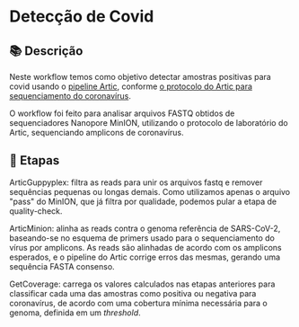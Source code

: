 # Detecção de Covid


## 📚 Descrição

Neste workflow temos como objetivo detectar amostras positivas para covid usando o [pipeline Artic](https://github.com/artic-network/fieldbioinformatics/), conforme [o protocolo do Artic para sequenciamento do coronavírus](https://artic.network/ncov-2019/ncov2019-bioinformatics-sop.html).

O workflow foi feito para analisar arquivos FASTQ obtidos de sequenciadores Nanopore MinION, utilizando o protocolo de laboratório do Artic, sequenciando amplicons de coronavírus.


## 🧰 Etapas

ArticGuppyplex: filtra as reads para unir os arquivos fastq e remover sequências pequenas ou longas demais. Como utilizamos apenas o arquivo "pass" do MinION, que já filtra por qualidade, podemos pular a etapa de quality-check.

ArticMinion: alinha as reads contra o genoma referência de SARS-CoV-2, baseando-se no esquema de primers usado para o sequenciamento do vírus por amplicons. As reads são alinhadas de acordo com os amplicons esperados, e o pipeline do Artic corrige erros das mesmas, gerando uma sequência FASTA consenso.

GetCoverage: carrega os valores calculados nas etapas anteriores para classificar cada uma das amostras como positiva ou negativa para coronavírus, de acordo com uma cobertura mínima necessária para o genoma, definida em um _threshold_.
